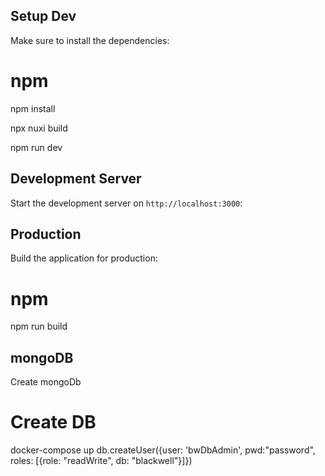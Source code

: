 ## Setup Dev

Make sure to install the dependencies:

# npm
npm install

npx nuxi build

npm run dev

## Development Server

Start the development server on `http://localhost:3000`:

## Production

Build the application for production:

# npm
npm run build

## mongoDB

Create mongoDb

# Create DB
docker-compose up
db.createUser({user: 'bwDbAdmin', pwd:"password", roles: [{role: "readWrite", db: "blackwell"}]})